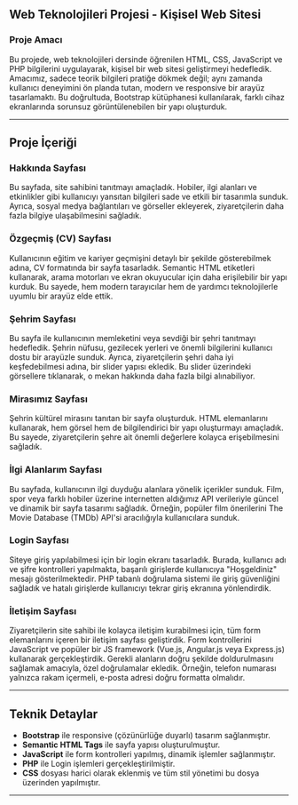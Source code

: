 ## Web Teknolojileri Projesi - Kişisel Web Sitesi

### Proje Amacı

Bu projede, web teknolojileri dersinde öğrenilen HTML, CSS, JavaScript ve PHP bilgilerini uygulayarak, kişisel bir web sitesi geliştirmeyi hedefledik. Amacımız, sadece teorik bilgileri pratiğe dökmek değil; aynı zamanda kullanıcı deneyimini ön planda tutan, modern ve responsive bir arayüz tasarlamaktı. Bu doğrultuda, Bootstrap kütüphanesi kullanılarak, farklı cihaz ekranlarında sorunsuz görüntülenebilen bir yapı oluşturduk.

---

## Proje İçeriği

### Hakkında Sayfası

Bu sayfada, site sahibini tanıtmayı amaçladık. Hobiler, ilgi alanları ve etkinlikler gibi kullanıcıyı yansıtan bilgileri sade ve etkili bir tasarımla sunduk. Ayrıca, sosyal medya bağlantıları ve görseller ekleyerek, ziyaretçilerin daha fazla bilgiye ulaşabilmesini sağladık.

### Özgeçmiş (CV) Sayfası

Kullanıcının eğitim ve kariyer geçmişini detaylı bir şekilde gösterebilmek adına, CV formatında bir sayfa tasarladık. Semantic HTML etiketleri kullanarak, arama motorları ve ekran okuyucular için daha erişilebilir bir yapı kurduk. Bu sayede, hem modern tarayıcılar hem de yardımcı teknolojilerle uyumlu bir arayüz elde ettik.

### Şehrim Sayfası

Bu sayfa ile kullanıcının memleketini veya sevdiği bir şehri tanıtmayı hedefledik. Şehrin nüfusu, gezilecek yerleri ve önemli bilgilerini kullanıcı dostu bir arayüzle sunduk. Ayrıca, ziyaretçilerin şehri daha iyi keşfedebilmesi adına, bir slider yapısı ekledik. Bu slider üzerindeki görsellere tıklanarak, o mekan hakkında daha fazla bilgi alınabiliyor.

### Mirasımız Sayfası

Şehrin kültürel mirasını tanıtan bir sayfa oluşturduk. HTML elemanlarını kullanarak, hem görsel hem de bilgilendirici bir yapı oluşturmayı amaçladık. Bu sayede, ziyaretçilerin şehre ait önemli değerlere kolayca erişebilmesini sağladık.

### İlgi Alanlarım Sayfası

Bu sayfada, kullanıcının ilgi duyduğu alanlara yönelik içerikler sunduk. Film, spor veya farklı hobiler üzerine internetten aldığımız API verileriyle güncel ve dinamik bir sayfa tasarımı sağladık. Örneğin, popüler film önerilerini The Movie Database (TMDb) API'si aracılığıyla kullanıcılara sunduk.

### Login Sayfası

Siteye giriş yapılabilmesi için bir login ekranı tasarladık. Burada, kullanıcı adı ve şifre kontrolleri yapılmakta, başarılı girişlerde kullanıcıya "Hoşgeldiniz" mesajı gösterilmektedir. PHP tabanlı doğrulama sistemi ile giriş güvenliğini sağladık ve hatalı girişlerde kullanıcıyı tekrar giriş ekranına yönlendirdik.

### İletişim Sayfası

Ziyaretçilerin site sahibi ile kolayca iletişim kurabilmesi için, tüm form elemanlarını içeren bir iletişim sayfası geliştirdik. Form kontrollerini JavaScript ve popüler bir JS framework (Vue.js, Angular.js veya Express.js) kullanarak gerçekleştirdik. Gerekli alanların doğru şekilde doldurulmasını sağlamak amacıyla, özel doğrulamalar ekledik. Örneğin, telefon numarası yalnızca rakam içermeli, e-posta adresi doğru formatta olmalıdır.

---

## Teknik Detaylar

* **Bootstrap** ile responsive (çözünürlüğe duyarlı) tasarım sağlanmıştır.
* **Semantic HTML Tags** ile sayfa yapısı oluşturulmuştur.
* **JavaScript** ile form kontrolleri yapılmış, dinamik işlemler sağlanmıştır.
* **PHP** ile Login işlemleri gerçekleştirilmiştir.
* **CSS** dosyası harici olarak eklenmiş ve tüm stil yönetimi bu dosya üzerinden yapılmıştır.

---
